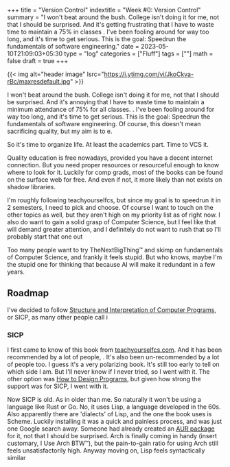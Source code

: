 +++
title = "Version Control"
indextitle = "Week #0: Version Control"
summary = "I won't beat around the bush. College isn't doing it for me, not that I should be surprised. And it's getting frustrating that I have to waste time to maintain a 75% in classes . I've been fooling around for way too long, and it's time to get serious. This is the goal: Speedrun the fundamentals of software engineering."
date = 2023-05-10T21:09:03+05:30
type = "log"
categories = ["Fluff"]
tags = [""]
math = false
draft = true
+++

<!-- ![doodle]()

![custom 1bit art](https://i.scdn.co/image/ab67616d0000b2739bce7409f1fd24101e611603)

![custom bw art](https://imgix.bustle.com/inverse/c4/46/45/1b/a75c/4fa6/a35c/a9db704cea00/radiohead-a-moon-shaped-pool-kill-the-witch-daydreaming-thom-yorke-jonny-greenwood.jpeg?w=1200&h=630&fit=crop&crop=faces&fm=jpg)

![generative pixel art](https://preview.redd.it/acdg97aefeq71.png?width=2560&format=png&auto=webp&s=ecd3e57f4c825534fc25be3d3202e2ab1468db41)

![1](https://electronics-fun.com/wp-content/uploads/2020/11/Seven-segment-display.png) -->

{{< img alt="header image" lsrc="https://i.ytimg.com/vi/JkoCkva-rBc/maxresdefault.jpg" >}}

I won't beat around the bush. College isn't doing it for me, not that I should be surprised. And it's annoying that I have to waste time to maintain a minimum attendance of 75% for all classes. . I've been fooling around for way too long, and it's time to get serious. This is the goal: Speedrun the fundamentals of software engineering. Of course, this doesn't mean sacrificing quality, but my aim is to e.

So it's time to organize life. At least the academics part. Time to VCS it.

Quality education is free nowadays, provided you have a decent internet connection. But you need proper resources or resourceful enough to know where to look for it. Luckily for comp grads, most of the books can be found on the surface web for free. And even if not, it more likely than not exists on shadow libraries.

I'm roughly following teachyourselfcs, but since my goal is to speedrun it in 2 semesters, I need to pick and choose. Of course I want to touch on the other topics as well, but they aren't high on my priority list as of right now.
I also do want to gain a solid grasp of Computer Science, but I feel like that will demand greater attention, and I definitely do not want to rush that so I'll probably start that one out

Too many people want to try TheNextBigThing™ and skimp on fundamentals of Computer Science, and frankly it feels stupid. But who knows, maybe I'm the stupid one for thinking that because AI will make it redundant in a few years.

## Roadmap

I've decided to follow [Structure and Interpretation of Computer Programs](https://sarabander.github.io/sicp/html/index.xhtml), or SICP, as many other people call i

### SICP

I first came to know of this book from [teachyourselfcs.com](https://teachyourselfcs.com/#programming). And it has been recommended by a lot of people, . It's also been un-recommended by a lot of people too. I guess it's a very polarizing book. It's still too early to tell on which side I am. But I'll never know if I never tried, so I went with it. The other option was [How to Design Programs](https://htdp.org/), but given how strong the support was for SICP, I went with it.

Now SICP is old. As in older than me. So naturally it won't be using a language like Rust or Go. No, it uses Lisp, a language developed in the 60s. Also apparently there are 'dialects' of Lisp, and the one the book uses is Scheme. Luckily installing it was a quick and painless process, and was just one Google search away. Someone had already created an [AUR package](https://aur.archlinux.org/packages/mit-scheme) for it, not that I should be surprised. Arch is finally coming in handy (insert customary, I Use Arch BTW™), but the pain-to-gain ratio for using Arch still feels unsatisfactorily high. Anyway moving on, Lisp feels syntactically similar
